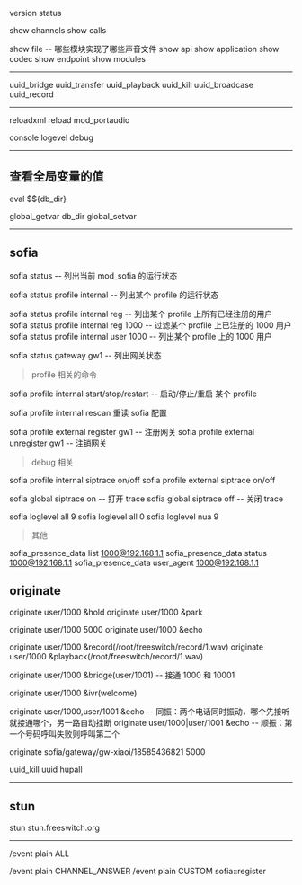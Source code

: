 version
status

show channels
show calls

show file -- 哪些模块实现了哪些声音文件
show api
show application
show codec
show endpoint
show modules

---

uuid_bridge
uuid_transfer
uuid_playback
uuid_kill
uuid_broadcase
uuid_record

---

reloadxml
reload mod_portaudio

console logevel debug

---

## 查看全局变量的值

eval $${db_dir}

global_getvar db_dir
global_setvar 

---

## sofia

sofia status -- 列出当前 mod_sofia 的运行状态

sofia status profile internal -- 列出某个 profile 的运行状态

sofia status profile internal reg  -- 列出某个 profile 上所有已经注册的用户
sofia status profile internal reg  1000 -- 过滤某个 profile 上已注册的 1000 用户
sofia status profile internal user 1000  -- 列出某个 profile 上的 1000 用户

sofia status gateway gw1  -- 列出网关状态

> profile 相关的命令

sofia profile internal start/stop/restart -- 启动/停止/重启 某个 profile

sofia profile internal rescan 重读 sofia 配置

sofia profile external register gw1 -- 注册网关
sofia profile external unregister gw1 -- 注销网关

> debug 相关

sofia profile internal siptrace on/off
sofia profile external siptrace on/off

sofia global siptrace on -- 打开 trace
sofia global siptrace off -- 关闭 trace

sofia loglevel all 9
sofia loglevel all 0
sofia loglevel nua 9

> 其他

sofia_presence_data list 1000@192.168.1.1
sofia_presence_data status 1000@192.168.1.1
sofia_presence_data user_agent 1000@192.168.1.1

## originate

originate user/1000 &hold
originate user/1000 &park

originate user/1000 5000
originate user/1000 &echo

originate user/1000 &record(/root/freeswitch/record/1.wav)
originate user/1000 &playback(/root/freeswitch/record/1.wav)

originate user/1000 &bridge(user/1001) -- 接通 1000 和 10001

originate user/1000 &ivr(welcome)

originate user/1000,user/1001 &echo -- 同振：两个电话同时振动，哪个先接听就接通哪个，另一路自动挂断
originate user/1000|user/1001 &echo -- 顺振：第一个号码呼叫失败则呼叫第二个

originate sofia/gateway/gw-xiaoi/18585436821 5000

uuid_kill uuid
hupall

---

## stun

stun stun.freeswitch.org

---

/event plain ALL

/event plain CHANNEL_ANSWER
/event plain CUSTOM sofia::register
